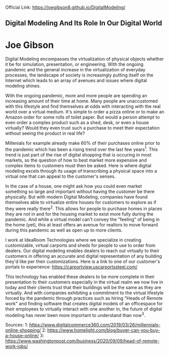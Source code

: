 Official Link: https://joegibson8.github.io/DigitalModeling/
## Digital Modeling And Its Role In Our Digital World
# Joe Gibson

Digital Modeling encompasses the virtualization of physical objects whether it be for simulation, presentation, or engineering. With the ongoing pandemic and the general increase in the virtualization of everyday processes, the landscape of society is increasingly putting itself on the Internet which leads to an array of avenues and issues where digital modeling shines. 

With the ongoing pandemic, more and more people are spending an increasing amount of their time at home. Many people are unaccustomed with this lifestyle and find themselves at odds with interacting with the real world over a virtual medium. It's simple to order a pizza online or to make an Amazon order for some rolls of toilet paper. But would a person attempt to even order a complex product such as a shed, desk, or even a house virtually? Would they even trust such a purchase to meet their expectation without seeing the product in real life? 

Millenials for example already make 60% of their purchases online prior to the pandemic which has been a rising trend over the last few years<sup>1</sup>. This trend is just part of the rise of digital shopping that is occuring in most markets, so the question of how to best market more expensive and complex items to customers must then be asked. Here is where digital modeling excels through its usage of transcribing a physical space into a virtual one that can appeal to the customer's senses. 

In the case of a house, one might ask how you could even market something so large and important without having the customer be there physically. But with modern Digital Modeling, companies have found themselves able to virtualize entire houses for customers to explore as if they were really there<sup>2</sup>. This allows for people to purchase homes in places they are not in and for the housing market to exist more fully during the pandemic. And while a virtual model can't convey the "feeling" of being in the home (yet), this at least offers an avenue for realtors to move forward during this pandemic as well as open up to more clients. 

I work at IdeaRoom Technologies where we specialize in creating customizable, virtual carports and sheds for people to use to order from dealers. Our digital modeling enables dealers to reach out virtually to their customers in offering an accurate and digital representation of any building they'd like per their customizations. Here is a link to one of our customer's portals to experience: https://carportview.uscarportssteel.com/

This technology has enabled these dealers to be more complete in their presentation to their customers especially in the virtual realm we now live in today and their clients trust that their buildings will be the same as they are virtually. And with companies exhibiting a commitment to the virtual lifestyle forced by the pandemic through practices such as hiring "Heads of Remote work" and finding software that creates digital models of an officespace for their employees to virtually interact with one another in, the future of digital modeling has never been more important to understand than now<sup>3</sup>.

Sources: 
1: https://www.digitalcommerce360.com/2019/03/26/millennials-online-shopping/
2: https://www.homelight.com/blog/buyer-can-you-buy-a-house-online/
3: https://www.washingtonpost.com/business/2020/09/09/head-of-remote-work-jobs/

